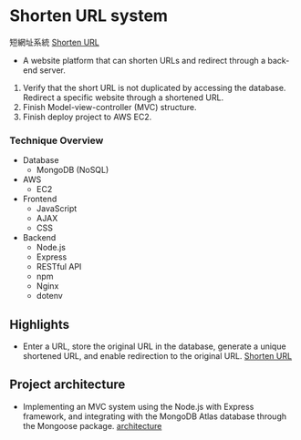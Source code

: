 # Shorten URL system
 短網址系統 [Shorten URL](http://54.206.62.215/)
- A website platform that can shorten URLs and redirect through a back-end server.
  
1. Verify that the short URL is not duplicated by accessing the database. Redirect a specific website through a shortened URL.
2. Finish Model-view-controller (MVC) structure.
3. Finish deploy project to AWS EC2.

### **Technique Overview**
- Database
    - MongoDB (NoSQL)
- AWS
    - EC2
- Frontend
    - JavaScript
    - AJAX
    - CSS
- Backend
    - Node.js
    - Express
    - RESTful API
    - npm
    - Nginx
    - dotenv


## Highlights
- Enter a URL, store the original URL in the database, generate a unique shortened URL, and enable redirection to the original URL.
[Shorten URL](https://github.com/wun-yu-lin/short_url_system/blob/main/demo/shortenURL.gif?raw=true)

  
## Project architecture
- Implementing an MVC system using the Node.js with Express framework, and integrating with the MongoDB Atlas database through the Mongoose package.
[architecture]()
